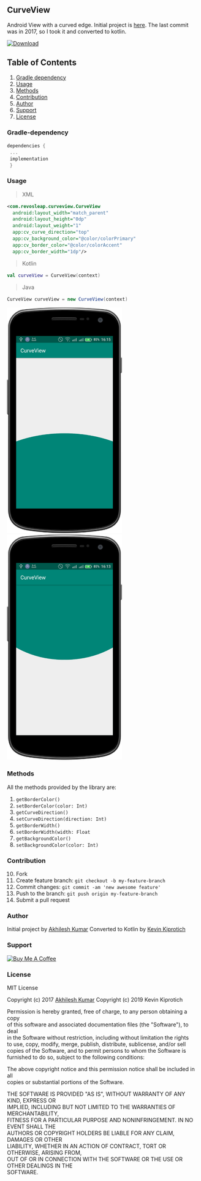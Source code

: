 ## CurveView
Android View with a curved edge.
Initial project is [here](https://github.com/akhilesh9205/CurveView). The last commit  was in 2017, so I took it and converted to kotlin.

[ ![Download]() ](https://bintray.com/carloscj6/Libs/SimpleAdapter/1.0.0/link)

## Table of Contents  
1. [Gradle dependency](#gradle-dependency)  
2. [Usage](#usage)  
3. [Methods](#methods)  
4. [Contribution](#contribution)  
5. [Author](#author)  
6. [Support](#support)  
7. [License](#license)  

<h3 id="gradle-dependency">Gradle-dependency</h3>  

```gradle  
dependencies {  
 ...
 implementation
 }  
```  
<h3 id="usage">Usage</h3>  

>XML
``` xml
<com.revosleap.curveview.CurveView  
  android:layout_width="match_parent"  
  android:layout_height="0dp"  
  android:layout_weight="1"  
  app:cv_curve_direction="top"  
  app:cv_background_color="@color/colorPrimary"  
  app:cv_border_color="@color/colorAccent"  
  app:cv_border_width="1dp"/>
```
> Kotlin  
```kotlin  
val curveView = CurveView(context)  
```  
> Java
```java  
CurveView curveView = new CurveView(context)  
```  
<img src="art/top.png" width="300"/> <img src="art/bottom.png" width="300"/>  

<h3 id="methods">Methods</h3>  

All the methods provided by the library are:  
1. `getBorderColor()`
2. `setBorderColor(color: Int)`
3. `getCurveDirection()`
4. `setCurveDirection(direction: Int)`
5. `getBorderWidth()`
6. `setBorderWidth(width: Float`
7. `getBackgroundColor()`
8. `setBackgroundColor(color: Int)`

<h3 id="contribution">Contribution</h3>  

10. Fork  
11. Create feature branch:  `git checkout -b my-feature-branch`  
12. Commit changes:  `git commit -am 'new awesome feature'`  
13. Push to the branch:  `git push origin my-feature-branch`  
14. Submit a pull request   

<h3 id="author">Author</h3>  

  Initial project by [Akhilesh Kumar](https://github.com/akhilesh9205)
Converted to Kotlin by [Kevin Kiprotich](kevinkip.rf.gd)  

<h3 id="support">Support</h3>  

<a href="https://www.buymeacoffee.com/CHFudJf9j" target="_blank"><img src="https://www.buymeacoffee.com/assets/img/custom_images/purple_img.png" alt="Buy Me A Coffee" style="height: auto !important;width: auto !important;" ></a>  

<h3 id="license"> License</h3>  

MIT License    

 Copyright (c) 2017 [Akhilesh Kumar](https://github.com/akhilesh9205)
Copyright (c) 2019 Kevin Kiprotich    

Permission is hereby granted, free of charge, to any person obtaining a copy    
of this software and associated documentation files (the "Software"), to deal    
in the Software without restriction, including without limitation the rights    
to use, copy, modify, merge, publish, distribute, sublicense, and/or sell    
copies of the Software, and to permit persons to whom the Software is    
furnished to do so, subject to the following conditions:    

The above copyright notice and this permission notice shall be included in all    
copies or substantial portions of the Software.    

THE SOFTWARE IS PROVIDED "AS IS", WITHOUT WARRANTY OF ANY KIND, EXPRESS OR    
IMPLIED, INCLUDING BUT NOT LIMITED TO THE WARRANTIES OF MERCHANTABILITY,    
FITNESS FOR A PARTICULAR PURPOSE AND NONINFRINGEMENT. IN NO EVENT SHALL THE    
AUTHORS OR COPYRIGHT HOLDERS BE LIABLE FOR ANY CLAIM, DAMAGES OR OTHER    
LIABILITY, WHETHER IN AN ACTION OF CONTRACT, TORT OR OTHERWISE, ARISING FROM,    
OUT OF OR IN CONNECTION WITH THE SOFTWARE OR THE USE OR OTHER DEALINGS IN THE    
SOFTWARE.
